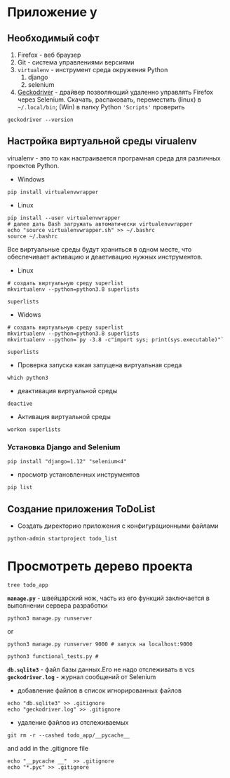 # Приложение у
## Необходимый софт

1. Firefox - веб браузер
1. Git - система управлениями версиями 
1. `virtualenv` - инструмент среда окружения Python
    1. django
    1. selenium
1. <a href='https://github.com/mozilla/geckodriver/releases'>Geckodriver</a> - драйвер позволяющий удаленно управлять Firefox через Selenium. Скачать, распаковать, переместить (linux) в `~/.local/bin`; (Win) в папку Python `'Scripts'`
проверить 
```
geckodriver --version
```

## Настройка виртуальной среды virualenv

virualenv - это то как настраивается програмная среда для различных проектов Python.
- Windows
```
pip install virtualenvwrapper
```
- Linux
```
pip install --user virtualenvwrapper
# далее дать Bash загружать автоматически virtualenvwrapper
echo "source virtualenvwrapper.sh" >> ~/.bashrc
source ~/.bashrc
```

Все виртуальные среды будут храниться в одном месте, что обеспечивает активацию и деаетивацию нужных инструментов.
- Linux
```
# создать виртуальную среду superlist
mkvirtualenv --python=python3.8 superlists

superlists
```

- Widows 
```
# создать виртуальную среду superlist
mkvirtualenv --python=python3.8 superlists
mkvirtualenv --python=`py -3.8 -c"import sys; print(sys.executable)"`

superlists
```

- Проверка запуска какая запущена виртуальная среда
```
which python3
```

- деактивация виртуальной среды
```
deactive
```

- Активация виртуальной среды 
```
workon superlists
```

### Установка Django and Selenium
```
pip install "django=1.12" "selenium<4"
````
- просмотр установленных инструментов

```
pip list
```

## Создание приложения ToDoList
* Создать директорию приложения с конфигурационными файлами 
```commandline
python-admin startproject todo_list
```
# Просмотреть дерево проекта
```commandline
tree todo_app
```
**`manage.py`** - швейцарский нож, часть из его функций заключается в выполнении сервера разработки

```commandline
python3 manage.py runserver
```
or
```commandline
python3 manage.py runserver 9000 # запуск на localhost:9000
```

```commandline
python3 functional_tests.py # 
```

**`db.sqlite3`** - файл базы данных.Его не надо отслеживать в vcs
**`geckodriver.log`** - журнал сообщений от Selenium
- добавление файлов в список игнорированных файлов
```commandline
echo "db.sqlite3" >> .gitignore
echo "geckodriver.log" >> .gitignore
```
- удаление файлов из отслеживаемых
```git
git rm -r --cashed todo_app/__pycache__
```
and add in the .gitignore file
```commandline
echo "__pycache __"  >> .gitignore
echo "*.pyc" >> .gitignore
```